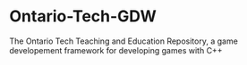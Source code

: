 # Ontario-Tech-GDW
The Ontario Tech Teaching and Education Repository, a game developement framework for developing games with C++

